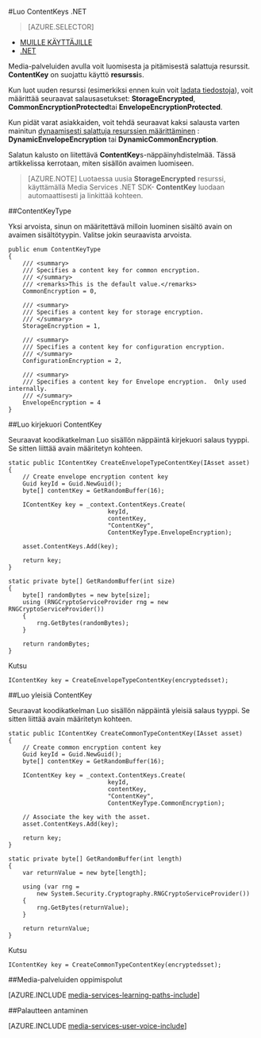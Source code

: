 <properties 
    pageTitle="Luo ContentKeys .NET" 
    description="Opettele luomaan sisältö näppäimet, joissa on suojattu käyttö resurssit." 
    services="media-services" 
    documentationCenter="" 
    authors="Juliako" 
    manager="erikre" 
    editor=""/>

<tags 
    ms.service="media-services" 
    ms.workload="media" 
    ms.tgt_pltfrm="na" 
    ms.devlang="na" 
    ms.topic="article" 
    ms.date="09/26/2016"
    ms.author="juliako"/>


#<a name="create-contentkeys-with-net"></a>Luo ContentKeys .NET

> [AZURE.SELECTOR]
- [MUILLE KÄYTTÄJILLE](media-services-rest-create-contentkey.md)
- [.NET](media-services-dotnet-create-contentkey.md)

Media-palveluiden avulla voit luomisesta ja pitämisestä salattuja resurssit. **ContentKey** on suojattu käyttö **resurssi**s. 

Kun luot uuden resurssi (esimerkiksi ennen kuin voit [ladata tiedostoja](media-services-dotnet-upload-files.md)), voit määrittää seuraavat salausasetukset: **StorageEncrypted**, **CommonEncryptionProtected**tai **EnvelopeEncryptionProtected**. 

Kun pidät varat asiakkaiden, voit tehdä seuraavat kaksi salausta varten mainitun [dynaamisesti salattuja resurssien määrittäminen](media-services-dotnet-configure-asset-delivery-policy.md) : **DynamicEnvelopeEncryption** tai **DynamicCommonEncryption**.

Salatun kalusto on liitettävä **ContentKey**s-näppäinyhdistelmää. Tässä artikkelissa kerrotaan, miten sisällön avaimen luomiseen.

>[AZURE.NOTE] Luotaessa uusia **StorageEncrypted** resurssi, käyttämällä Media Services .NET SDK- **ContentKey** luodaan automaattisesti ja linkittää kohteen.

##<a name="contentkeytype"></a>ContentKeyType

Yksi arvoista, sinun on määritettävä milloin luominen sisältö avain on avaimen sisältötyypin. Valitse jokin seuraavista arvoista. 

    public enum ContentKeyType
    {
        /// <summary>
        /// Specifies a content key for common encryption.
        /// </summary>
        /// <remarks>This is the default value.</remarks>
        CommonEncryption = 0,

        /// <summary>
        /// Specifies a content key for storage encryption.
        /// </summary>
        StorageEncryption = 1,

        /// <summary>
        /// Specifies a content key for configuration encryption.
        /// </summary>
        ConfigurationEncryption = 2,

        /// <summary>
        /// Specifies a content key for Envelope encryption.  Only used internally.
        /// </summary>
        EnvelopeEncryption = 4
    }

##<a id="envelope_contentkey"></a>Luo kirjekuori ContentKey

Seuraavat koodikatkelman Luo sisällön näppäintä kirjekuori salaus tyyppi. Se sitten liittää avain määritetyn kohteen.

    static public IContentKey CreateEnvelopeTypeContentKey(IAsset asset)
    {
        // Create envelope encryption content key
        Guid keyId = Guid.NewGuid();
        byte[] contentKey = GetRandomBuffer(16);

        IContentKey key = _context.ContentKeys.Create(
                                keyId,
                                contentKey,
                                "ContentKey",
                                ContentKeyType.EnvelopeEncryption);

        asset.ContentKeys.Add(key);

        return key;
    }

    static private byte[] GetRandomBuffer(int size)
    {
        byte[] randomBytes = new byte[size];
        using (RNGCryptoServiceProvider rng = new RNGCryptoServiceProvider())
        {
            rng.GetBytes(randomBytes);
        }

        return randomBytes;
    }

Kutsu

    IContentKey key = CreateEnvelopeTypeContentKey(encryptedsset);



##<a id="common_contentkey"></a>Luo yleisiä ContentKey    

Seuraavat koodikatkelman Luo sisällön näppäintä yleisiä salaus tyyppi. Se sitten liittää avain määritetyn kohteen.

    static public IContentKey CreateCommonTypeContentKey(IAsset asset)
    {
        // Create common encryption content key
        Guid keyId = Guid.NewGuid();
        byte[] contentKey = GetRandomBuffer(16);

        IContentKey key = _context.ContentKeys.Create(
                                keyId,
                                contentKey,
                                "ContentKey",
                                ContentKeyType.CommonEncryption);

        // Associate the key with the asset.
        asset.ContentKeys.Add(key);

        return key;
    }

    static private byte[] GetRandomBuffer(int length)
    {
        var returnValue = new byte[length];

        using (var rng =
            new System.Security.Cryptography.RNGCryptoServiceProvider())
        {
            rng.GetBytes(returnValue);
        }

        return returnValue;
    }
Kutsu

    IContentKey key = CreateCommonTypeContentKey(encryptedsset); 


##<a name="media-services-learning-paths"></a>Media-palveluiden oppimispolut

[AZURE.INCLUDE [media-services-learning-paths-include](../../includes/media-services-learning-paths-include.md)]

##<a name="provide-feedback"></a>Palautteen antaminen

[AZURE.INCLUDE [media-services-user-voice-include](../../includes/media-services-user-voice-include.md)]

